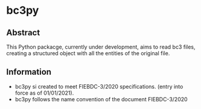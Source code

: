 # bc3py
## Abstract
This Python packacge, currently under development, aims to read bc3 files, creating a structured object with all the entities of the original file.
## Information

* bc3py si created to meet FIEBDC-3/2020 specifications. (entry into force as of 01/01/2021).
* bc3py follows the name convention of the document FIEBDC-3/2020